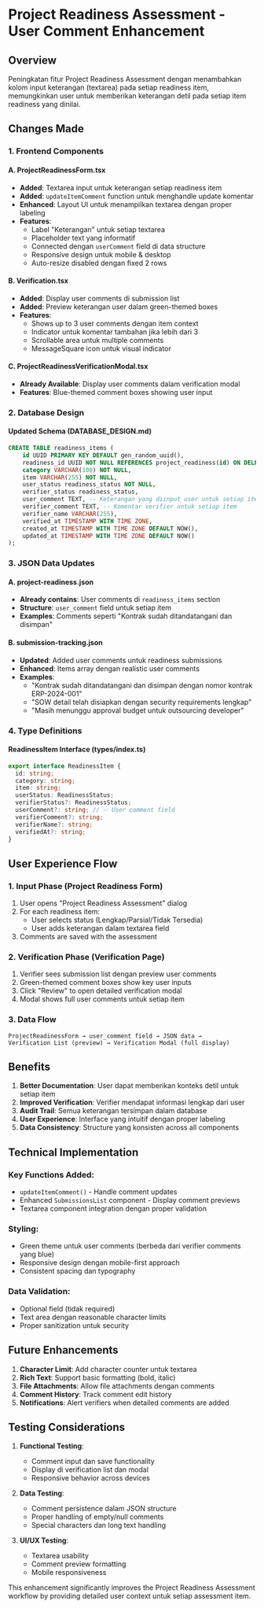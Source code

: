 # Project Readiness Assessment - User Comment Enhancement

## Overview

Peningkatan fitur Project Readiness Assessment dengan menambahkan kolom input keterangan (textarea) pada setiap readiness item, memungkinkan user untuk memberikan keterangan detil pada setiap item readiness yang dinilai.

## Changes Made

### 1. Frontend Components

#### A. ProjectReadinessForm.tsx
- **Added**: Textarea input untuk keterangan setiap readiness item
- **Added**: `updateItemComment` function untuk menghandle update komentar
- **Enhanced**: Layout UI untuk menampilkan textarea dengan proper labeling
- **Features**:
  - Label "Keterangan" untuk setiap textarea
  - Placeholder text yang informatif
  - Connected dengan `userComment` field di data structure
  - Responsive design untuk mobile & desktop
  - Auto-resize disabled dengan fixed 2 rows

#### B. Verification.tsx
- **Added**: Display user comments di submission list
- **Added**: Preview keterangan user dalam green-themed boxes
- **Features**:
  - Shows up to 3 user comments dengan item context
  - Indicator untuk komentar tambahan jika lebih dari 3
  - Scrollable area untuk multiple comments
  - MessageSquare icon untuk visual indicator

#### C. ProjectReadinessVerificationModal.tsx
- **Already Available**: Display user comments dalam verification modal
- **Features**: Blue-themed comment boxes showing user input

### 2. Database Design

#### Updated Schema (DATABASE_DESIGN.md)
```sql
CREATE TABLE readiness_items (
    id UUID PRIMARY KEY DEFAULT gen_random_uuid(),
    readiness_id UUID NOT NULL REFERENCES project_readiness(id) ON DELETE CASCADE,
    category VARCHAR(100) NOT NULL,
    item VARCHAR(255) NOT NULL,
    user_status readiness_status NOT NULL,
    verifier_status readiness_status,
    user_comment TEXT, -- Keterangan yang diinput user untuk setiap item readiness
    verifier_comment TEXT, -- Komentar verifier untuk setiap item
    verifier_name VARCHAR(255),
    verified_at TIMESTAMP WITH TIME ZONE,
    created_at TIMESTAMP WITH TIME ZONE DEFAULT NOW(),
    updated_at TIMESTAMP WITH TIME ZONE DEFAULT NOW()
);
```

### 3. JSON Data Updates

#### A. project-readiness.json
- **Already contains**: User comments di `readiness_items` section
- **Structure**: `user_comment` field untuk setiap item
- **Examples**: Comments seperti "Kontrak sudah ditandatangani dan disimpan"

#### B. submission-tracking.json
- **Updated**: Added user comments untuk readiness submissions
- **Enhanced**: Items array dengan realistic user comments
- **Examples**:
  - "Kontrak sudah ditandatangani dan disimpan dengan nomor kontrak ERP-2024-001"
  - "SOW detail telah disiapkan dengan security requirements lengkap"
  - "Masih menunggu approval budget untuk outsourcing developer"

### 4. Type Definitions

#### ReadinessItem Interface (types/index.ts)
```typescript
export interface ReadinessItem {
  id: string;
  category: string;
  item: string;
  userStatus: ReadinessStatus;
  verifierStatus?: ReadinessStatus;
  userComment?: string; // ✅ User comment field
  verifierComment?: string;
  verifierName?: string;
  verifiedAt?: string;
}
```

## User Experience Flow

### 1. Input Phase (Project Readiness Form)
1. User opens "Project Readiness Assessment" dialog
2. For each readiness item:
   - User selects status (Lengkap/Parsial/Tidak Tersedia)
   - User adds keterangan dalam textarea field
3. Comments are saved with the assessment

### 2. Verification Phase (Verification Page)
1. Verifier sees submission list dengan preview user comments
2. Green-themed comment boxes show key user inputs
3. Click "Review" to open detailed verification modal
4. Modal shows full user comments untuk setiap item

### 3. Data Flow
```
ProjectReadinessForm → user_comment field → JSON data → 
Verification List (preview) → Verification Modal (full display)
```

## Benefits

1. **Better Documentation**: User dapat memberikan konteks detil untuk setiap item
2. **Improved Verification**: Verifier mendapat informasi lengkap dari user
3. **Audit Trail**: Semua keterangan tersimpan dalam database
4. **User Experience**: Interface yang intuitif dengan proper labeling
5. **Data Consistency**: Structure yang konsisten across all components

## Technical Implementation

### Key Functions Added:
- `updateItemComment()` - Handle comment updates
- Enhanced `SubmissionsList` component - Display comment previews
- Textarea component integration dengan proper validation

### Styling:
- Green theme untuk user comments (berbeda dari verifier comments yang blue)
- Responsive design dengan mobile-first approach
- Consistent spacing dan typography

### Data Validation:
- Optional field (tidak required)
- Text area dengan reasonable character limits
- Proper sanitization untuk security

## Future Enhancements

1. **Character Limit**: Add character counter untuk textarea
2. **Rich Text**: Support basic formatting (bold, italic)
3. **File Attachments**: Allow file attachments dengan comments
4. **Comment History**: Track comment edit history
5. **Notifications**: Alert verifiers when detailed comments are added

## Testing Considerations

1. **Functional Testing**:
   - Comment input dan save functionality
   - Display di verification list dan modal
   - Responsive behavior across devices

2. **Data Testing**:
   - Comment persistence dalam JSON structure
   - Proper handling of empty/null comments
   - Special characters dan long text handling

3. **UI/UX Testing**:
   - Textarea usability
   - Comment preview formatting
   - Mobile responsiveness

This enhancement significantly improves the Project Readiness Assessment workflow by providing detailed user context untuk setiap assessment item.
